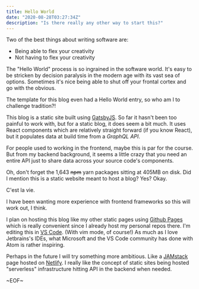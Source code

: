 ```yaml
---
title: Hello World
date: "2020-08-28T03:27:34Z"
description: "Is there really any other way to start this?"
---
```


Two of the best things about writing software are:
- Being able to flex your creativity
- Not having to flex your creativity

The "Hello World" process is so ingrained in the software world. It's easy to be stricken by decision paralysis in the modern age with its vast sea of options. Sometimes it's nice being able to shut off your frontal cortex and go with the obvious.

The template for this blog even had a Hello World entry, so who am I to challenge tradition?!

This blog is a static site built using [GatsbyJS](https://www.gatsbyjs.com/). So far it hasn't been too painful to work with, but for a static blog, it does seem a bit much. It uses React components which are relatively straight forward (if you know React), but it populates data at build time from a _GraphQL API_. 

For people used to working in the frontend, maybe this is par for the course. But from my backend background, it seems a little crazy that you need an entire API just to share data across your source code's components.

Oh, don't forget the 1,643 ~~npm~~ yarn packages sitting at 405MB on disk. Did I mention this is a static website meant to host a blog? Yes? Okay.

C'est la vie.

I have been wanting more experience with frontend frameworks so this will work out, I think.

I plan on hosting this blog like my other static pages using [Github Pages](https://pages.github.com/) which is really convenient since I already host my personal repos there. I'm editing this in [VS Code](https://code.visualstudio.com/). (With vim mode, of course!) As much as I love Jetbrains's IDEs, what Microsoft and the VS Code community has done with Atom is rather inspiring.

Perhaps in the future I will try something more ambitious. Like a [JAMstack](https://jamstack.org/) page hosted on [Netlify](https://www.netlify.com/). I really like the concept of static sites being hosted "serverless" infrastructure hitting API in the backend when needed.

~EOF~